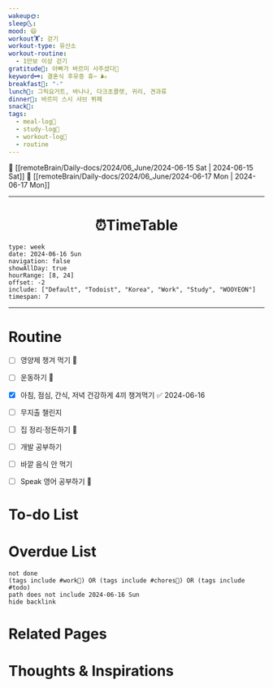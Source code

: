 ```yaml
---
wakeup🌞: 
sleep🌜: 
mood: 😄
workout🏋️: 걷기
workout-type: 유산소
workout-routine:
  - 1만보 이상 걷기
gratitude🙏: 아빠가 바르미 사주셨다🥓
keyword🗝️: 결혼식 후유증 휴~ 🌬️
breakfast🍳: "-"
lunch🍚: 그릭요거트, 바나나, 다크초콜렛, 귀리, 견과류
dinner🥗: 바르미 스시 샤브 뷔페
snack🍬: 
tags:
  - meal-log📝
  - study-log📓
  - workout-log💪
  - routine
---
```


🔺 [[remoteBrain/Daily-docs/2024/06_June/2024-06-15 Sat | 2024-06-15 Sat]]
🔻 [[remoteBrain/Daily-docs/2024/06_June/2024-06-17 Mon | 2024-06-17 Mon]]
___
<h1> <center>⏰TimeTable </center> </h1>

```gEvent
type: week
date: 2024-06-16 Sun
navigation: false
showAllDay: true
hourRange: [8, 24]
offset: -2
include: ["Default", "Todoist", "Korea", "Work", "Study", "WOOYEON"]
timespan: 7
```

--- 


# Routine 

- [ ] 영양제 챙겨 먹기 🔼 
- [ ] 운동하기 🔼
- [x] 아침, 점심, 간식, 저녁 건강하게 4끼 챙겨먹기 ✅ 2024-06-16
- [ ] 무지출 챌린지 
- [ ] 집 정리·정돈하기 🔼
- [ ] 개발 공부하기
- [ ] 바깥 음식 안 먹기 
- [ ] Speak 영어 공부하기 🔼 


# To-do List


# Overdue List
```tasks
not done
(tags include #work💼) OR (tags include #chores🧺) OR (tags include #todo)
path does not include 2024-06-16 Sun
hide backlink
```

# Related Pages



# Thoughts & Inspirations

